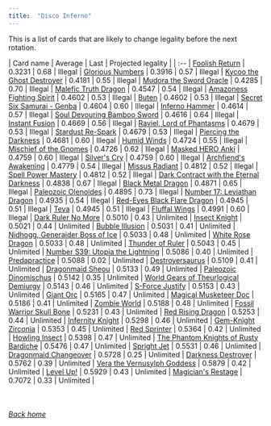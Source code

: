 ```yaml
---
title:  "Disco Inferno"
---
```


This is a list of cards that are likely to change legality before the next rotation.

| Card name | Average | Last | Projected legality |
| :-- |
[Foolish Return](https://db.ygoprodeck.com/card/?search=Foolish%20Return) | 0.3231 | 0.68 | Illegal |
[Glorious Numbers](https://db.ygoprodeck.com/card/?search=Glorious%20Numbers) | 0.3916 | 0.57 | Illegal |
[Kycoo the Ghost Destroyer](https://db.ygoprodeck.com/card/?search=Kycoo%20the%20Ghost%20Destroyer) | 0.4181 | 0.55 | Illegal |
[Mudora the Sword Oracle](https://db.ygoprodeck.com/card/?search=Mudora%20the%20Sword%20Oracle) | 0.4285 | 0.70 | Illegal |
[Malefic Truth Dragon](https://db.ygoprodeck.com/card/?search=Malefic%20Truth%20Dragon) | 0.4547 | 0.54 | Illegal |
[Amazoness Fighting Spirit](https://db.ygoprodeck.com/card/?search=Amazoness%20Fighting%20Spirit) | 0.4602 | 0.53 | Illegal |
[Buten](https://db.ygoprodeck.com/card/?search=Buten) | 0.4602 | 0.53 | Illegal |
[Secret Six Samurai - Genba](https://db.ygoprodeck.com/card/?search=Secret%20Six%20Samurai%20-%20Genba) | 0.4604 | 0.60 | Illegal |
[Inferno Hammer](https://db.ygoprodeck.com/card/?search=Inferno%20Hammer) | 0.4614 | 0.57 | Illegal |
[Soul Devouring Bamboo Sword](https://db.ygoprodeck.com/card/?search=Soul%20Devouring%20Bamboo%20Sword) | 0.4616 | 0.64 | Illegal |
[Instant Fusion](https://db.ygoprodeck.com/card/?search=Instant%20Fusion) | 0.4669 | 0.56 | Illegal |
[Raviel, Lord of Phantasms](https://db.ygoprodeck.com/card/?search=Raviel,%20Lord%20of%20Phantasms) | 0.4679 | 0.53 | Illegal |
[Stardust Re-Spark](https://db.ygoprodeck.com/card/?search=Stardust%20Re-Spark) | 0.4679 | 0.53 | Illegal |
[Piercing the Darkness](https://db.ygoprodeck.com/card/?search=Piercing%20the%20Darkness) | 0.4681 | 0.60 | Illegal |
[Humid Winds](https://db.ygoprodeck.com/card/?search=Humid%20Winds) | 0.4724 | 0.55 | Illegal |
[Mischief of the Gnomes](https://db.ygoprodeck.com/card/?search=Mischief%20of%20the%20Gnomes) | 0.4726 | 0.62 | Illegal |
[Masked HERO Anki](https://db.ygoprodeck.com/card/?search=Masked%20HERO%20Anki) | 0.4759 | 0.60 | Illegal |
[Silver's Cry](https://db.ygoprodeck.com/card/?search=Silver's%20Cry) | 0.4759 | 0.60 | Illegal |
[Archfiend's Awakening](https://db.ygoprodeck.com/card/?search=Archfiend's%20Awakening) | 0.4779 | 0.54 | Illegal |
[Missus Radiant](https://db.ygoprodeck.com/card/?search=Missus%20Radiant) | 0.4812 | 0.52 | Illegal |
[Spell Power Mastery](https://db.ygoprodeck.com/card/?search=Spell%20Power%20Mastery) | 0.4812 | 0.52 | Illegal |
[Dark Contract with the Eternal Darkness](https://db.ygoprodeck.com/card/?search=Dark%20Contract%20with%20the%20Eternal%20Darkness) | 0.4838 | 0.67 | Illegal |
[Black Metal Dragon](https://db.ygoprodeck.com/card/?search=Black%20Metal%20Dragon) | 0.4871 | 0.65 | Illegal |
[Paleozoic Olenoides](https://db.ygoprodeck.com/card/?search=Paleozoic%20Olenoides) | 0.4895 | 0.73 | Illegal |
[Number 17: Leviathan Dragon](https://db.ygoprodeck.com/card/?search=Number%2017:%20Leviathan%20Dragon) | 0.4935 | 0.54 | Illegal |
[Red-Eyes Black Flare Dragon](https://db.ygoprodeck.com/card/?search=Red-Eyes%20Black%20Flare%20Dragon) | 0.4945 | 0.51 | Illegal |
[Teva](https://db.ygoprodeck.com/card/?search=Teva) | 0.4945 | 0.51 | Illegal |
[Fluffal Wings](https://db.ygoprodeck.com/card/?search=Fluffal%20Wings) | 0.4991 | 0.60 | Illegal |
[Dark Ruler No More](https://db.ygoprodeck.com/card/?search=Dark%20Ruler%20No%20More) | 0.5010 | 0.43 | Unlimited |
[Insect Knight](https://db.ygoprodeck.com/card/?search=Insect%20Knight) | 0.5021 | 0.44 | Unlimited |
[Bubble Illusion](https://db.ygoprodeck.com/card/?search=Bubble%20Illusion) | 0.5031 | 0.41 | Unlimited |
[Nidhogg, Generaider Boss of Ice](https://db.ygoprodeck.com/card/?search=Nidhogg,%20Generaider%20Boss%20of%20Ice) | 0.5033 | 0.48 | Unlimited |
[White Rose Dragon](https://db.ygoprodeck.com/card/?search=White%20Rose%20Dragon) | 0.5033 | 0.48 | Unlimited |
[Thunder of Ruler](https://db.ygoprodeck.com/card/?search=Thunder%20of%20Ruler) | 0.5043 | 0.45 | Unlimited |
[Number S39: Utopia the Lightning](https://db.ygoprodeck.com/card/?search=Number%20S39:%20Utopia%20the%20Lightning) | 0.5086 | 0.40 | Unlimited |
[Predapractice](https://db.ygoprodeck.com/card/?search=Predapractice) | 0.5088 | 0.02 | Unlimited |
[Destroyersaurus](https://db.ygoprodeck.com/card/?search=Destroyersaurus) | 0.5109 | 0.41 | Unlimited |
[Dragonmaid Sheou](https://db.ygoprodeck.com/card/?search=Dragonmaid%20Sheou) | 0.5133 | 0.49 | Unlimited |
[Paleozoic Dinomischus](https://db.ygoprodeck.com/card/?search=Paleozoic%20Dinomischus) | 0.5142 | 0.35 | Unlimited |
[World Gears of Theurlogical Demiurgy](https://db.ygoprodeck.com/card/?search=World%20Gears%20of%20Theurlogical%20Demiurgy) | 0.5143 | 0.46 | Unlimited |
[S-Force Justify](https://db.ygoprodeck.com/card/?search=S-Force%20Justify) | 0.5153 | 0.43 | Unlimited |
[Giant Orc](https://db.ygoprodeck.com/card/?search=Giant%20Orc) | 0.5165 | 0.47 | Unlimited |
[Magical Musketeer Doc](https://db.ygoprodeck.com/card/?search=Magical%20Musketeer%20Doc) | 0.5186 | 0.41 | Unlimited |
[Zombie World](https://db.ygoprodeck.com/card/?search=Zombie%20World) | 0.5188 | 0.48 | Unlimited |
[Fossil Warrior Skull Bone](https://db.ygoprodeck.com/card/?search=Fossil%20Warrior%20Skull%20Bone) | 0.5231 | 0.43 | Unlimited |
[Red Rising Dragon](https://db.ygoprodeck.com/card/?search=Red%20Rising%20Dragon) | 0.5253 | 0.44 | Unlimited |
[Infernity Knight](https://db.ygoprodeck.com/card/?search=Infernity%20Knight) | 0.5298 | 0.46 | Unlimited |
[Gem-Knight Zirconia](https://db.ygoprodeck.com/card/?search=Gem-Knight%20Zirconia) | 0.5353 | 0.45 | Unlimited |
[Red Sprinter](https://db.ygoprodeck.com/card/?search=Red%20Sprinter) | 0.5364 | 0.42 | Unlimited |
[Howling Insect](https://db.ygoprodeck.com/card/?search=Howling%20Insect) | 0.5398 | 0.47 | Unlimited |
[The Phantom Knights of Rusty Bardiche](https://db.ygoprodeck.com/card/?search=The%20Phantom%20Knights%20of%20Rusty%20Bardiche) | 0.5476 | 0.47 | Unlimited |
[Spright Jet](https://db.ygoprodeck.com/card/?search=Spright%20Jet) | 0.5531 | 0.46 | Unlimited |
[Dragonmaid Changeover](https://db.ygoprodeck.com/card/?search=Dragonmaid%20Changeover) | 0.5728 | 0.25 | Unlimited |
[Darkness Destroyer](https://db.ygoprodeck.com/card/?search=Darkness%20Destroyer) | 0.5762 | 0.39 | Unlimited |
[Vera the Vernusylph Goddess](https://db.ygoprodeck.com/card/?search=Vera%20the%20Vernusylph%20Goddess) | 0.5879 | 0.42 | Unlimited |
[Level Up!](https://db.ygoprodeck.com/card/?search=Level%20Up!) | 0.5929 | 0.43 | Unlimited |
[Magician's Restage](https://db.ygoprodeck.com/card/?search=Magician's%20Restage) | 0.7072 | 0.33 | Unlimited |

<br>

###### [Back home](index)
